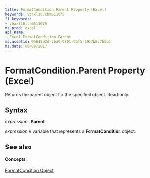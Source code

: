 ```yaml
---
title: FormatCondition.Parent Property (Excel)
keywords: vbaxl10.chm511075
f1_keywords:
- vbaxl10.chm511075
ms.prod: excel
api_name:
- Excel.FormatCondition.Parent
ms.assetid: 06618d2d-3ba9-9701-96f5-1927b8c7b5b1
ms.date: 06/08/2017
---
```



# FormatCondition.Parent Property (Excel)

Returns the parent object for the specified object. Read-only.


## Syntax

 _expression_ . **Parent**

 _expression_ A variable that represents a **FormatCondition** object.


## See also


#### Concepts


[FormatCondition Object](Excel.FormatCondition.md)

